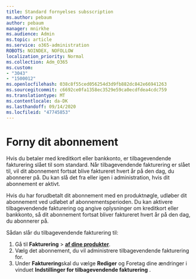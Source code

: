 ```yaml
---
title: Standard fornyelses subsscription
ms.author: pebaum
author: pebaum
manager: mnirkhe
ms.audience: Admin
ms.topic: article
ms.service: o365-administration
ROBOTS: NOINDEX, NOFOLLOW
localization_priority: Normal
ms.collection: Adm_O365
ms.custom:
- "3043"
- "1500012"
ms.openlocfilehash: 038c8f55ced056254d3d9fb882dc842e66941263
ms.sourcegitcommit: c6692ce0fa1358ec3529e59ca0ecdfdea4cdc759
ms.translationtype: MT
ms.contentlocale: da-DK
ms.lasthandoff: 09/14/2020
ms.locfileid: "47745853"
---
```

# <a name="renewing-your-subscription"></a>Forny dit abonnement

Hvis du betaler med kreditkort eller bankkonto, er tilbagevendende fakturering slået til som standard. Når tilbagevendende fakturering er slået til, vil dit abonnement fortsat blive faktureret hvert år på den dag, du abonnerer på. Du kan slå det fra eller igen i administration, hvis dit abonnement er aktivt.

Hvis du har forudbetalt dit abonnement med en produktnøgle, udløber dit abonnement ved udløbet af abonnementsperioden. Du kan aktivere tilbagevendende fakturering og angive oplysninger om kreditkort eller bankkonto, så dit abonnement fortsat bliver faktureret hvert år på den dag, du abonnerer på.

Sådan slår du tilbagevendende fakturering til: 

1. Gå til **Fakturering**  >  **[af dine produkter](https://go.microsoft.com/fwlink/p/?linkid=842054)**.
2. Vælg det abonnement, du vil administrere tilbagevendende fakturering for.
3. Under **Fakturering**skal du vælge **Rediger** og Foretag dine ændringer i vinduet **Indstillinger for tilbagevendende fakturering** . 